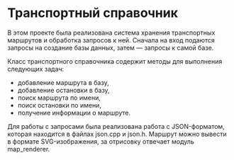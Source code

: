 # Транспортный справочник
В этом проекте была реализована система хранения транспортных маршрутов и обработка запросов к ней. Сначала на вход подаются запросы на создание базы данных, затем — запросы к самой базе.

Класс транспортного справочника содержит методы для выполнения следующих задач:

* добавление маршрута в базу,
* добавление остановки в базу,
* поиск маршрута по имени,
* поиск остановки по имени,
* получение информации о маршруте.

Для работы с запросами была реализована работа с JSON-форматом, которая находится в файлах json.cpp и json.h. 
Маршрут можно вывести в формате SVG-изображения, за отрисовку отвечает модуль map_renderer.
